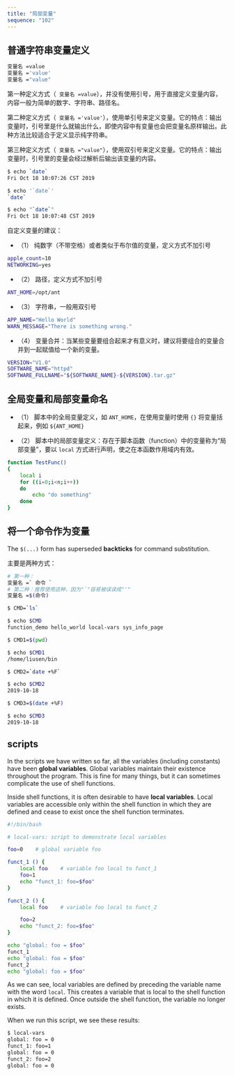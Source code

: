 ```yaml
---
title: "局部变量"
sequence: "102"
---
```


## 普通字符串变量定义

```bash
变量名 =value
变量名 ='value'
变量名 ="value"
```

第一种定义方式（` 变量名 =value`），并没有使用引号，用于直接定义变量内容，内容一般为简单的数字、字符串、路径名。

第二种定义方式（` 变量名 ='value'`），使用单引号来定义变量。它的特点：输出变量时，引号里是什么就输出什么，即使内容中有变量也会把变量名原样输出。此种方法比较适合于定义显示纯字符串。

第三种定义方式（` 变量名 ="value"`），使用双引号来定义变量。它的特点：输出变量时，引号里的变量会经过解析后输出该变量的内容。

```bash
$ echo `date`
Fri Oct 18 10:07:26 CST 2019

$ echo '`date`'
`date`

$ echo "`date`"
Fri Oct 18 10:07:48 CST 2019
```

自定义变量的建议：

- （1） 纯数字（不带空格）或者类似于布尔值的变量，定义方式不加引号

```bash
apple_count=10
NETWORKING=yes
```

- （2） 路径，定义方式不加引号

```bash
ANT_HOME=/opt/ant
```

- （3） 字符串，一般用双引号

```bash
APP_NAME="Hello World"
WARN_MESSAGE="There is something wrong."
```

- （4） 变量合并：当某些变量要组合起来才有意义时，建议将要组合的变量合并到一起赋值给一个新的变量。

```bash
VERSION="V1.0"
SOFTWARE_NAME="httpd"
SOFTWARE_FULLNAME="${SOFTWARE_NAME}-${VERSION}.tar.gz"
```

## 全局变量和局部变量命名

- （1） 脚本中的全局变量定义，如 `ANT_HOME`，在使用变量时使用 `{}` 将变量括起来，例如 `${ANT_HOME}`

- （2） 脚本中的局部变量定义：存在于脚本函数（function）中的变量称为“局部变量”，要以 `local` 方式进行声明，使之在本函数作用域内有效。

```bash
function TestFunc()
{
    local i
    for ((i=0;i<n;i++))
    do
        echo "do something"
    done
}
```

## 将一个命令作为变量

The `$(...)` form has superseded **backticks** for command substitution.

主要是两种方式：

```bash
# 第一种：
变量名 =` 命令 `
# 第二种：推荐使用这种，因为"`"容易被误读成"'"
变量名 =$(命令)
```

```bash
$ CMD=`ls`

$ echo $CMD
function_demo hello_world local-vars sys_info_page

$ CMD1=$(pwd)

$ echo $CMD1
/home/liusen/bin

$ CMD2=`date +%F`

$ echo $CMD2
2019-10-18

$ CMD3=$(date +%F)

$ echo $CMD3
2019-10-18
```

## scripts

In the scripts we have written so far, all the variables (including constants) have been **global variables**. Global variables maintain their existence throughout the program. This is fine for many things, but it can sometimes complicate the use of shell functions.

Inside shell functions, it is often desirable to have **local variables**. Local variables are accessible only within the shell function in which they are defined and cease to exist once the shell function terminates.

```bash
#!/bin/bash

# local-vars: script to demonstrate local variables

foo=0    # global variable foo

funct_1 () {
    local foo    # variable foo local to funct_1
    foo=1
    echo "funct_1: foo=$foo"
}

funct_2 () {
    local foo    # variable foo local to funct_2

    foo=2
    echo "funct_2: foo=$foo"
}

echo "global: foo = $foo"
funct_1
echo "global: foo = $foo"
funct_2
echo "global: foo = $foo"

```

As we can see, local variables are defined by preceding the variable name with the word `local`. This creates a variable that is local to the shell function in which it is defined. Once outside the shell function, the variable no longer exists.

When we run this script, we see these results:

```bash
$ local-vars
global: foo = 0
funct_1: foo=1
global: foo = 0
funct_2: foo=2
global: foo = 0
```
